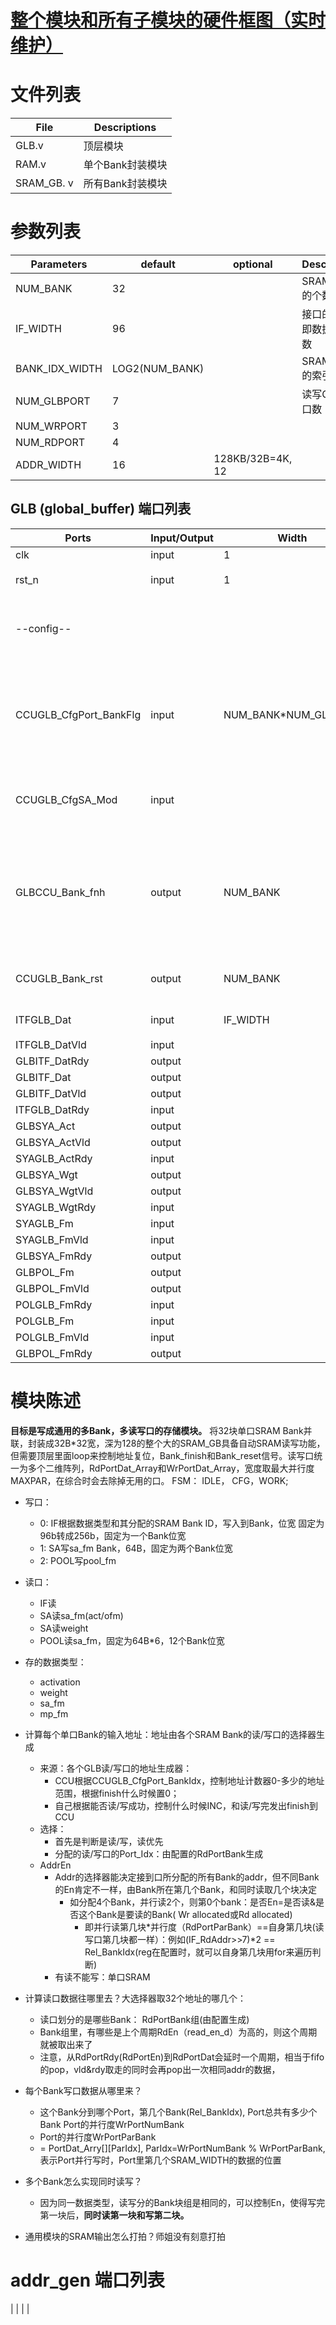 # [整个模块和所有子模块的硬件框图（实时维护）](global_buffer.excalidraw)

# 文件列表
| File          | Descriptions      |
| ----          | ----              |
| GLB.v | 顶层模块        |
| RAM.v    | 单个Bank封装模块  |
| SRAM_GB. v    | 所有Bank封装模块  |


# 参数列表
| Parameters | default | optional | Descriptions |
| ---- | ---- | ---- | ---- |
| NUM_BANK | 32 |  | SRAM BANK的个数 |
| IF_WIDTH | 96 | | 接口的位宽，即数据pad个数 |
| BANK_IDX_WIDTH | LOG2(NUM_BANK) | | SRAM BANK的索引的位宽 |
| NUM_GLBPORT | 7 | |读写GLB总共口数 |
|NUM_WRPORT | 3 |
| NUM_RDPORT | 4 |
| ADDR_WIDTH | 16 | 128KB/32B=4K, 12|


## GLB (global_buffer) 端口列表
| Ports | Input/Output | Width | Descriptions |
| ---- | ---- | ---- | ---- |
| clk                   | input     | 1 | clock |
| rst_n                 | input     | 1 | reset, 低电平有效 |
| --config--            |           | | 顶层模块只分最顶层的东西，跟网络相关的，比如： |
| CCUGLB_CfgPort_BankFlg| input     | NUM_BANK*NUM_GLBPORT | 每个Port分给读/写Bank是哪些，用1表示分了，0表示未被分，其实是一个矩阵LUT查表 |
| CCUGLB_CfgSA_Mod      | input     | | 决定act, weight, sa_fm的输出位宽 |
| GLBCCU_Bank_fnh       | output    | NUM_BANK | 电平信号，表示SRAM BANK数被一次取完了，需要等待控制器装新的数据或不装，后让地址复位｜
| CCUGLB_Bank_rst       | output    | NUM_BANK | 电平信号，控制器让地址复位 |
| ITFGLB_Dat            | input     | IF_WIDTH | IF写入到SRAM的数 |
| ITFGLB_DatVld         | input     |
| GLBITF_DatRdy         | output    |
| GLBITF_Dat            | output    |
| GLBITF_DatVld         | output    |
| ITFGLB_DatRdy         | input     |
| GLBSYA_Act            | output    |
| GLBSYA_ActVld         | output    |
| SYAGLB_ActRdy         | input     |
| GLBSYA_Wgt            | output    |
| GLBSYA_WgtVld         | output    |
| SYAGLB_WgtRdy         | input     |
| SYAGLB_Fm             | input     |
| SYAGLB_FmVld          | input     |
| GLBSYA_FmRdy          | output    |
| GLBPOL_Fm             | output    |
| GLBPOL_FmVld          | output    |
| POLGLB_FmRdy          | input     |
| POLGLB_Fm             | input     |
| POLGLB_FmVld          | input     |
| GLBPOL_FmRdy          | output    |


# 模块陈述
**目标是写成通用的多Bank，多读写口的存储模块。**
将32块单口SRAM Bank并联，封装成32B*32宽，深为128的整个大的SRAM_GB具备自动SRAM读写功能，但需要顶层里面loop来控制地址复位，Bank_finish和Bank_reset信号。读写口统一为多个二维阵列，RdPortDat_Array和WrPortDat_Array，宽度取最大并行度MAXPAR，在综合时会去除掉无用的口。
FSM： IDLE， CFG，WORK;
- 写口：
    - 0: IF根据数据类型和其分配的SRAM Bank ID，写入到Bank，位宽  固定为96b转成256b，固定为一个Bank位宽
    - 1: SA写sa_fm  Bank，64B，固定为两个Bank位宽
    - 2: POOL写pool_fm
- 读口：
    - IF读
    - SA读sa_fm(act/ofm)
    - SA读weight
    - POOL读sa_fm，固定为64B*6，12个Bank位宽

- 存的数据类型：
    - activation
    - weight
    - sa_fm
    - mp_fm
  
- 计算每个单口Bank的输入地址：地址由各个SRAM Bank的读/写口的选择器生成
    - 来源：各个GLB读/写口的地址生成器：
        - CCU根据CCUGLB_CfgPort_BankIdx，控制地址计数器0-多少的地址范围，根据finish什么时候置0；
        - 自己根据能否读/写成功，控制什么时候INC，和读/写完发出finish到CCU
    - 选择：
        - 首先是判断是读/写，读优先
        - 分配的读/写口的Port_Idx：由配置的RdPortBank生成
    - AddrEn
        - Addr的选择器能决定接到口所分配的所有Bank的addr，但不同Bank的En肯定不一样，由Bank所在第几个Bank，和同时读取几个块决定
            - 如分配4个Bank，并行读2个，则第0个bank：是否En=是否读&是否这个Bank是要读的Bank( Wr allocated或Rd allocated)
                - 即并行读第几块\*并行度（RdPortParBank）==自身第几块(读写口第几块都一样）：例如(IF_RdAddr>>7)*2 == Rel_BankIdx(reg在配置时，就可以自身第几块用for来遍历判断)
        - 有读不能写：单口SRAM
- 计算读口数据往哪里去？大选择器取32个地址的哪几个：
    - 读口划分的是哪些Bank： RdPortBank组(由配置生成)
    - Bank组里，有哪些是上个周期RdEn（read_en_d）为高的，则这个周期就被取出来了
    - 注意，从RdPortRdy(RdPortEn)到RdPortDat会延时一个周期，相当于fifo的pop，vld&rdy取走的同时会再pop出一次相同addr的数据，
- 每个Bank写口数据从哪里来？
    - 这个Bank分到哪个Port，第几个Bank(Rel_BankIdx), Port总共有多少个Bank Port的并行度WrPortNumBank
    - Port的并行度WrPortParBank
    - = PortDat_Arry[][ParIdx], ParIdx=WrPortNumBank % WrPortParBank, 表示Port并行写时，Port里第几个SRAM_WIDTH的数据的位置
- 多个Bank怎么实现同时读写？
    - 因为同一数据类型，读写分的Bank块组是相同的，可以控制En，使得写完第一块后，**同时读第一块和写第二块。**
- 通用模块的SRAM输出怎么打拍？师姐没有刻意打拍

# addr_gen 端口列表
| | | |


 

